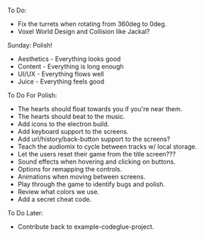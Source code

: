 To Do:
- Fix the turrets when rotating from 360deg to 0deg.
- Voxel World Design and Collision like Jackal?

Sunday: Polish!
- Aesthetics - Everything looks good
- Content - Everything is long enough
- UI/UX - Everything flows well
- Juice - Everything feels good

To Do For Polish:
- The hearts should float towards you if you're near them.
- The hearts should beat to the music.
- Add icons to the electron build.
- Add keyboard support to the screens.
- Add url/history/back-button support to the screens?
- Teach the audiomix to cycle between tracks w/ local storage.
- Let the users reset their game from the title screen???
- Sound effects when hovering and clicking on buttons.
- Options for remapping the controls.
- Animations when moving between screens.
- Play through the game to identify bugs and polish.
- Review what colors we use.
- Add a secret cheat code.

To Do Later:
- Contribute back to example-codeglue-project.
